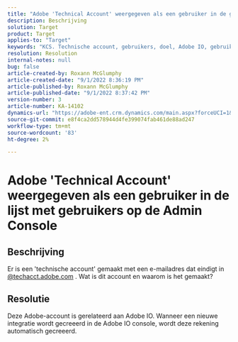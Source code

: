 ```yaml
---
title: "Adobe 'Technical Account' weergegeven als een gebruiker in de gebruikerslijst op Admin Console"
description: Beschrijving
solution: Target
product: Target
applies-to: "Target"
keywords: "KCS. Technische account, gebruikers, doel, Adobe IO, gebruikerslijst"
resolution: Resolution
internal-notes: null
bug: false
article-created-by: Roxann McGlumphy
article-created-date: "9/1/2022 8:36:19 PM"
article-published-by: Roxann McGlumphy
article-published-date: "9/1/2022 8:37:42 PM"
version-number: 3
article-number: KA-14102
dynamics-url: "https://adobe-ent.crm.dynamics.com/main.aspx?forceUCI=1&pagetype=entityrecord&etn=knowledgearticle&id=31fe9eb6-352a-ed11-9db1-002248086a27"
source-git-commit: e8f4ca2dd578944d4fe399074fab461de88ad247
workflow-type: tm+mt
source-wordcount: '83'
ht-degree: 2%

---
```


# Adobe &#39;Technical Account&#39; weergegeven als een gebruiker in de lijst met gebruikers op de Admin Console

## Beschrijving


Er is een &#39;technische account&#39; gemaakt met een e-mailadres dat eindigt in [@techacct.adobe.com](http://techacct.adobe.com) . Wat is dit account en waarom is het gemaakt?


## Resolutie


Deze Adobe-account is gerelateerd aan Adobe IO. Wanneer een nieuwe integratie wordt gecreeerd in de Adobe IO console, wordt deze rekening automatisch gecreeerd.
